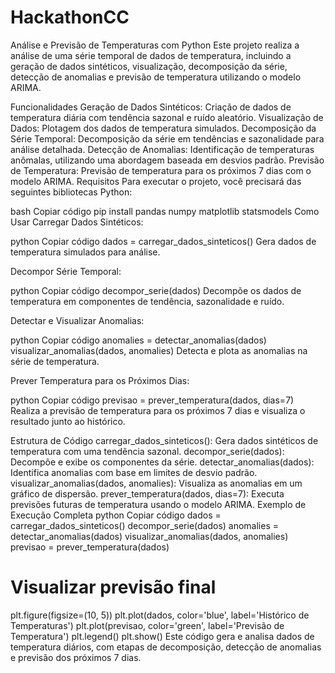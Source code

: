 # HackathonCC

Análise e Previsão de Temperaturas com Python
Este projeto realiza a análise de uma série temporal de dados de temperatura, incluindo a geração de dados sintéticos, visualização, decomposição da série, detecção de anomalias e previsão de temperatura utilizando o modelo ARIMA.

Funcionalidades
Geração de Dados Sintéticos: Criação de dados de temperatura diária com tendência sazonal e ruído aleatório.
Visualização de Dados: Plotagem dos dados de temperatura simulados.
Decomposição da Série Temporal: Decomposição da série em tendências e sazonalidade para análise detalhada.
Detecção de Anomalias: Identificação de temperaturas anômalas, utilizando uma abordagem baseada em desvios padrão.
Previsão de Temperatura: Previsão de temperatura para os próximos 7 dias com o modelo ARIMA.
Requisitos
Para executar o projeto, você precisará das seguintes bibliotecas Python:

bash
Copiar código
pip install pandas numpy matplotlib statsmodels
Como Usar
Carregar Dados Sintéticos:

python
Copiar código
dados = carregar_dados_sinteticos()
Gera dados de temperatura simulados para análise.

Decompor Série Temporal:

python
Copiar código
decompor_serie(dados)
Decompõe os dados de temperatura em componentes de tendência, sazonalidade e ruído.

Detectar e Visualizar Anomalias:

python
Copiar código
anomalies = detectar_anomalias(dados)
visualizar_anomalias(dados, anomalies)
Detecta e plota as anomalias na série de temperatura.

Prever Temperatura para os Próximos Dias:

python
Copiar código
previsao = prever_temperatura(dados, dias=7)
Realiza a previsão de temperatura para os próximos 7 dias e visualiza o resultado junto ao histórico.

Estrutura de Código
carregar_dados_sinteticos(): Gera dados sintéticos de temperatura com uma tendência sazonal.
decompor_serie(dados): Decompõe e exibe os componentes da série.
detectar_anomalias(dados): Identifica anomalias com base em limites de desvio padrão.
visualizar_anomalias(dados, anomalies): Visualiza as anomalias em um gráfico de dispersão.
prever_temperatura(dados, dias=7): Executa previsões futuras de temperatura usando o modelo ARIMA.
Exemplo de Execução Completa
python
Copiar código
dados = carregar_dados_sinteticos()
decompor_serie(dados)
anomalies = detectar_anomalias(dados)
visualizar_anomalias(dados, anomalies)
previsao = prever_temperatura(dados)

# Visualizar previsão final
plt.figure(figsize=(10, 5))
plt.plot(dados, color='blue', label='Histórico de Temperaturas')
plt.plot(previsao, color='green', label='Previsão de Temperatura')
plt.legend()
plt.show()
Este código gera e analisa dados de temperatura diários, com etapas de decomposição, detecção de anomalias e previsão dos próximos 7 dias.
